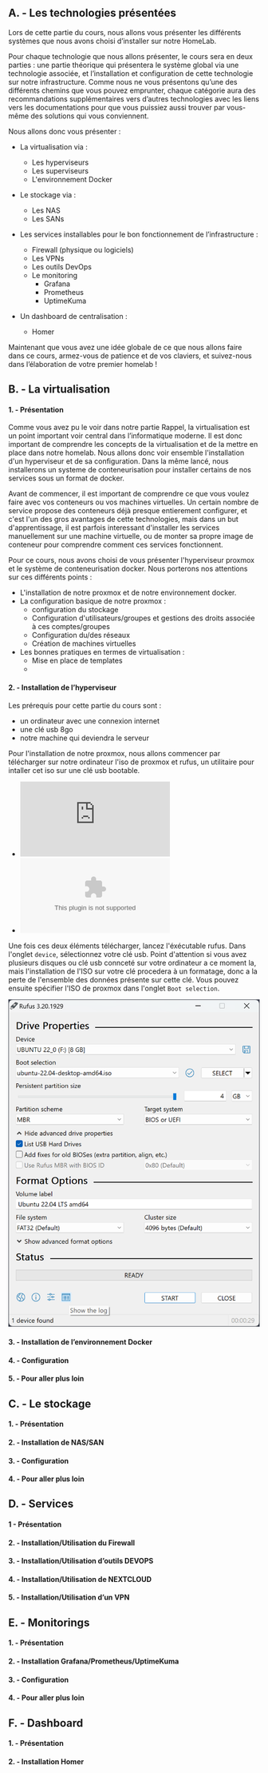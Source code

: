 ## A. - Les technologies présentées

Lors de cette partie du cours, nous allons vous présenter les différents systèmes que nous avons choisi d’installer sur notre HomeLab.

Pour chaque technologie que nous allons présenter, le cours sera en deux parties : une partie théorique qui présentera le système global via une technologie associée, et l’installation et configuration de cette technologie sur notre infrastructure. Comme nous ne vous présentons qu’une des différents chemins que vous pouvez emprunter, chaque catégorie aura des recommandations supplémentaires vers d’autres technologies avec les liens vers les documentations pour que vous puissiez aussi trouver par vous-même des solutions qui vous conviennent.

Nous allons donc vous présenter : 

- La virtualisation via : 
  - Les hyperviseurs
  - Les superviseurs
  - L'environnement Docker

- Le stockage via : 
  - Les NAS
  - Les SANs

- Les services installables pour le bon fonctionnement de l’infrastructure : 
  - Firewall (physique ou logiciels)
  - Les VPNs
  - Les outils DevOps
  - Le monitoring
    - Grafana
    - Prometheus
    - UptimeKuma

- Un dashboard de centralisation : 
  - Homer

Maintenant que vous avez une idée globale  de ce que nous allons faire dans ce cours, armez-vous de patience et de vos claviers, et suivez-nous dans l’élaboration de votre premier homelab !

## B. - La virtualisation

#### 1. - Présentation
Comme vous avez pu le voir dans notre partie Rappel, la virtualisation est un point important voir central dans l’informatique moderne. Il est donc important de comprendre les concepts de la virtualisation et de la mettre en place dans notre homelab.
Nous allons donc voir ensemble l'installation d'un hyperviseur et de sa configuration. Dans la même lancé, nous installerons un systeme de conteneurisation pour installer certains de nos services sous un format de docker.

Avant de commencer, il est important de comprendre ce que vous voulez faire avec vos conteneurs ou vos machines virtuelles. Un certain nombre de service propose des conteneurs déjà presque entierement configurer, et c'est l'un des gros avantages de cette technologies, mais dans un but d'apprentissage, il est parfois interessant d'installer les services manuellement sur une machine virtuelle, ou de monter sa propre image de conteneur pour comprendre comment ces services fonctionnent.

Pour ce cours, nous avons choisi de vous présenter l'hyperviseur proxmox et le système de conteneurisation docker.
Nous porterons nos attentions sur ces différents points : 

- L'installation de notre proxmox et de notre environnement docker.
- La configuration basique de notre proxmox :
    - configuration du stockage
    - Configuration d'utilisateurs/groupes et gestions des droits associée à ces comptes/groupes
    - Configuration du/des réseaux
    - Création de machines virtuelles
- Les bonnes pratiques en termes de virtualisation :
    - Mise en place de templates
    - 

#### 2. - Installation de l’hyperviseur

Les prérequis pour cette partie du cours sont : 
- un ordinateur avec une connexion internet
- une clé usb 8go
- notre machine qui deviendra le serveur

Pour l'installation de notre proxmox, nous allons commencer par télécharger sur notre ordinateur l'iso de proxmox et rufus, un utilitaire pour intaller cet iso sur une clé usb bootable.
- ![Proxmox](https://enterprise.proxmox.com/iso/proxmox-ve_8.1-1.iso)
- ![Rufus](https://github.com/pbatard/rufus/releases/download/v4.3/rufus-4.3.exe)

Une fois ces deux éléments télécharger, lancez l'éxécutable rufus. Dans l'onglet `device`, sélectionnez votre clé usb. Point d'attention si vous avez plusieurs disques ou clé usb connceté sur votre ordinateur a ce moment la, mais l'installation de l'ISO sur votre clé procedera à un formatage, donc a la perte de l'ensemble des données présente sur cette clé.
Vous pouvez ensuite spécifier l'ISO de proxmox dans l'onglet `Boot selection`.

![Rufus_exemple](src/rufus.png)


#### 3. - Installation de l’environnement Docker

#### 4. - Configuration

#### 5. - Pour aller plus loin

## C. - Le stockage

#### 1. - Présentation

#### 2. - Installation de NAS/SAN

#### 3. - Configuration

#### 4. - Pour aller plus loin

## D. - Services

#### 1 - Présentation

#### 2. - Installation/Utilisation du Firewall

#### 3. - Installation/Utilisation d’outils DEVOPS

#### 4. - Installation/Utilisation de NEXTCLOUD

#### 5. - Installation/Utilisation d’un VPN

## E. - Monitorings

#### 1. - Présentation

#### 2. - Installation Grafana/Prometheus/UptimeKuma

#### 3. - Configuration

#### 4. - Pour aller plus loin

## F. - Dashboard

#### 1. - Présentation

#### 2. - Installation Homer
